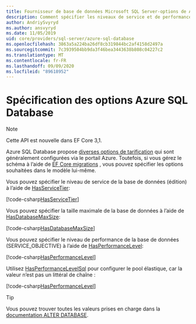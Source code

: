 ```yaml
---
title: Fournisseur de base de données Microsoft SQL Server-options de Azure SQL Database-EF Core
description: Comment spécifier les niveaux de service et de performances pour Azure SQL Database avec le fournisseur de base de données SQL Server Entity Framework Core
author: AndriySvyryd
ms.author: ansvyryd
ms.date: 11/05/2019
uid: core/providers/sql-server/azure-sql-database
ms.openlocfilehash: 3863a5a224ba26df8cb319844bc2af4158d2497a
ms.sourcegitcommit: 7c3939504bb9da3f46bea3443638b808c04227c2
ms.translationtype: MT
ms.contentlocale: fr-FR
ms.lasthandoff: 09/09/2020
ms.locfileid: "89618952"
---
```

# <a name="specifying-azure-sql-database-options"></a>Spécification des options Azure SQL Database

>[!NOTE]
> Cette API est nouvelle dans EF Core 3,1.

Azure SQL Database propose [diverses options de tarification](https://azure.microsoft.com/pricing/details/sql-database/single/) qui sont généralement configurées via le portail Azure. Toutefois, si vous gérez le schéma à l’aide de [EF Core migrations](xref:core/managing-schemas/migrations/index) , vous pouvez spécifier les options souhaitées dans le modèle lui-même.

Vous pouvez spécifier le niveau de service de la base de données (édition) à l’aide de [HasServiceTier](/dotnet/api/Microsoft.EntityFrameworkCore.SqlServerModelBuilderExtensions.HasServiceTier):

[!code-csharp[HasServiceTier](../../../../samples/core/SqlServer/AzureDatabase/AzureSqlContext.cs?name=HasServiceTier)]

Vous pouvez spécifier la taille maximale de la base de données à l’aide de [HasDatabaseMaxSize](/dotnet/api/Microsoft.EntityFrameworkCore.SqlServerModelBuilderExtensions.HasDatabaseMaxSize):

[!code-csharp[HasDatabaseMaxSize](../../../../samples/core/SqlServer/AzureDatabase/AzureSqlContext.cs?name=HasDatabaseMaxSize)]

Vous pouvez spécifier le niveau de performance de la base de données (SERVICE_OBJECTIVE) à l’aide de [HasPerformanceLevel](/dotnet/api/Microsoft.EntityFrameworkCore.SqlServerModelBuilderExtensions.HasPerformanceLevel):

[!code-csharp[HasPerformanceLevel](../../../../samples/core/SqlServer/AzureDatabase/AzureSqlContext.cs?name=HasPerformanceLevel)]

Utilisez [HasPerformanceLevelSql](/dotnet/api/Microsoft.EntityFrameworkCore.SqlServerModelBuilderExtensions.HasPerformanceLevelSql) pour configurer le pool élastique, car la valeur n’est pas un littéral de chaîne :

[!code-csharp[HasPerformanceLevel](../../../../samples/core/SqlServer/AzureDatabase/AzureSqlContext.cs?name=HasPerformanceLevelSql)]

>[!TIP]
> Vous pouvez trouver toutes les valeurs prises en charge dans la [documentation ALTER DATABASE](/sql/t-sql/statements/alter-database-transact-sql?view=azuresqldb-current&preserve-view=true).
